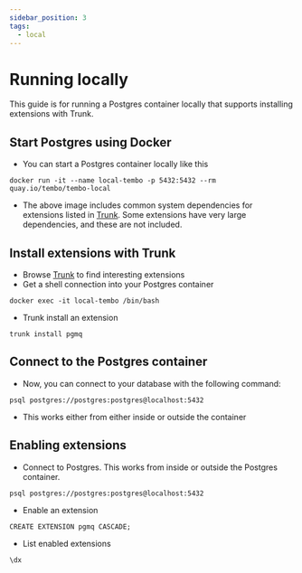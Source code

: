 ```yaml
---
sidebar_position: 3
tags:
  - local
---
```


# Running locally

This guide is for running a Postgres container locally that supports installing extensions with Trunk.

## Start Postgres using Docker

- You can start a Postgres container locally like this
```
docker run -it --name local-tembo -p 5432:5432 --rm quay.io/tembo/tembo-local
```
- The above image includes common system dependencies for extensions listed in [Trunk](https://pgt.dev). Some extensions have very large dependencies, and these are not included.

## Install extensions with Trunk

- Browse [Trunk](https://pgt.dev) to find interesting extensions
- Get a shell connection into your Postgres container
```
docker exec -it local-tembo /bin/bash
```

- Trunk install an extension
```
trunk install pgmq
```

## Connect to the Postgres container

- Now, you can connect to your database with the following command:
```
psql postgres://postgres:postgres@localhost:5432
```
- This works either from either inside or outside the container

## Enabling extensions

- Connect to Postgres. This works from inside or outside the Postgres container.
```
psql postgres://postgres:postgres@localhost:5432
```
- Enable an extension
```
CREATE EXTENSION pgmq CASCADE;
```
- List enabled extensions
```
\dx
```
